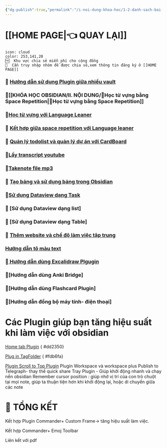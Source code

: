 ```yaml
---
{"dg-publish":true,"permalink":"/i-noi-dung-khoa-hoc/1-2-danh-sach-bai-hoc-obsidian-nang-cao/","dgPassFrontmatter":true,"noteIcon":"1","created":"","updated":""}
---
```




# [[HOME PAGE\|👈 QUAY LẠI]]

```ad-info
icon: cloud
color: 253,141,20
🆓  Khu vực chia sẻ miễn phí cho cộng đồng
💎  Cần truy nhập nhóm để được chia sẻ,xem thông tin đăng ký ở [[HOME PAGE]]
```

### 💎 [Hướng dẫn sử dụng Plugin giữa nhiều vault](https://www.facebook.com/groups/219067851029823/posts/223744593895482/)

### 💎[[KHÓA HỌC OBSIDIAN/II. NỘI DUNG/🌟Học từ vựng bằng Space Repetition\|🌟Học từ vựng bằng Space Repetition]]

### 💎[Học từ vựng với Language Leaner](https://www.facebook.com/groups/219067851029823/posts/234529566150318/)
 
### 💎 [Kết hợp giữa space repetition với Language leaner](https://www.facebook.com/groups/219067851029823/posts/234529566150318/)

### 💎 [Quản lý todolist và quản lý dự án với CardBoard](https://www.facebook.com/groups/219067851029823/posts/233222509614357/)

### 💎[Lấy transcript youtube](https://www.facebook.com/groups/219067851029823/posts/232158386387436/)

### 💎[Takenote file mp3](https://www.facebook.com/groups/219067851029823/posts/233408126262462/)

### 💎 [Tạo bảng và sử dụng bảng trong Obsidian](https://www.facebook.com/groups/219067851029823/posts/231771149759493/)


### 💎[Sử dụng Dataview dạng Task](https://www.facebook.com/groups/219067851029823/posts/238619882407953/)

### 💎 [Sử dụng Dataview dạng list]

### 💎 [Sử dụng Dataview dạng Table]

### 💎 [Thêm website và chế độ làm việc tập trung](https://www.facebook.com/groups/219067851029823/posts/236522149284393)

### [Hướng dẫn tô màu text](https://www.facebook.com/groups/219067851029823/posts/227707163499225/)

### 💎[ Hướng dẫn dùng Excalidraw Plgugin](https://www.facebook.com/groups/219067851029823/posts/246889781580963/)

### 💎[Hướng dẫn dùng Anki Bridge]

### 💎[Hướng dẫn dùng Flashcard Plugin]

### 💎[Hướng dẫn đồng bộ máy tính- điện thoại] 


# Các Plugin giúp bạn tăng hiệu suất khi làm việc với obsidian
[Home tab Plugin](https://www.facebook.com/groups/219067851029823/posts/246574121612529/)
{ #dd2350}

[Plug in TagFolder](https://www.facebook.com/groups/219067851029823/posts/246574121612529/)
{ #fdb6fa}

[ Plugin Scroll to Top Plugin](https://www.facebook.com/groups/594306492570157/posts/690826986251440/)
Plugin Workspace và workspace plus
Publish to Telegraph- thay thế quick share
Tray Plugin - Giúp khởi động nhanh và chạy nền obsidian
Remember cursor position : giúp nhớ vị trí của con trỏ chuột tại mọi note, giúp ta thuận tiện hơn khi khởi động lại, hoặc di chuyển giữa các note 

#  🌟  TỔNG KẾT

Kết hợp Plugin Commander+ Custom Frame-> tăng hiệu suất làm việc.

Kết hợp Commander+ Emoj Toolbar

Liên kết với pdf

